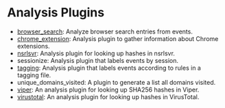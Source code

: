 # Analysis Plugins

* [browser_search](Analysis-plugin-browser-search.md): Analyze browser search entries from events.
* [chrome_extension](Analysis-plugin-chrome-extension.md): Analysis plugin to gather information about Chrome extensions.
* [nsrlsvr](Analysis-plugin-nsrlsvr.md): Analysis plugin for looking up hashes in nsrlsvr.
* sessionize: Analysis plugin that labels events by session.
* [tagging](Analysis-plugin-tagging.md): Analysis plugin that labels events according to rules in a tagging file.
* unique_domains_visited: A plugin to generate a list all domains visited.
* [viper](Analysis-plugin-viper.md): An analysis plugin for looking up SHA256 hashes in Viper.
* [virustotal](Analysis-plugin-virustotal.md): An analysis plugin for looking up hashes in VirusTotal.

